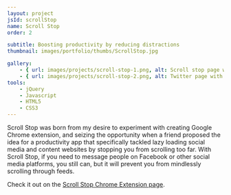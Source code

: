 ```yaml
---
layout: project
jsId: scrollStop
name: Scroll Stop
order: 2

subtitle: Boosting productivity by reducing distractions
thumbnail: images/portfolio/thumbs/ScrollStop.jpg

gallery:
    - { url: images/projects/scroll-stop-1.png, alt: Scroll stop page with settings }
    - { url: images/projects/scroll-stop-2.png, alt: Twitter page with Scroll Stop active, showing it will stop scrolling  }
tools:
    - jQuery
    - Javascript
    - HTML5
    - CSS3
---
```


Scroll Stop was born from my desire to experiment with creating Google Chrome extension, and seizing the opportunity when a friend proposed the idea for a productivity app that specifically tackled lazy loading social media and content websites by stopping you from scrolling too far. With Scroll Stop, if you need to message people on Facebook or other social media platforms, you still can, but it will prevent you from mindlessly scrolling through feeds.

Check it out on the <a href="https://chrome.google.com/webstore/detail/scroll-stop/hjaclffbikdneicnleajghmppjdnnohl">Scroll Stop Chrome Extension page</a>.
